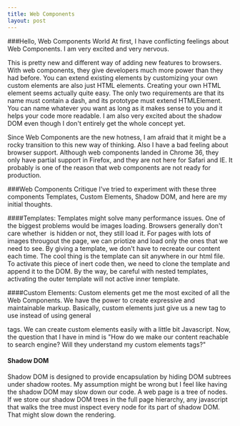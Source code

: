 ```yaml
---
title: Web Components
layout: post
---
```

###Hello, Web Components World
At first, I have conflicting feelings about Web Components. I am very excited and very nervous.

This is pretty new and different way of adding new features to browsers. With web components, they give developers much more power than they had before. You can extend existing elements by customizing your own custom elements are also just HTML elements. 
Creating your own HTML element seems actually quite easy. The only two requirements are that its name must contain a dash, and its prototype must extend HTMLElement. You can name whatever you want as long as it makes sense to you and it helps your code more readable. I am also very excited about the shadow DOM even though I don't entirely get the whole concept yet.

Since Web Components are the new hotness, I am afraid that it might be a rocky transition to this new way of thinking. Also I have a bad feeling about browser support. Although web components landed in Chrome 36, they only have partial support in Firefox, and they are not here for Safari and IE. It probably is one of the reason that web components are not ready for production.

###Web Components Critique
I've tried to experiment with these three components Templates, Custom Elements, Shadow DOM, and here are my initial thoughts.

####Templates: 
Templates might solve many performance issues. One of the biggest problems would be images loading. Browsers generally don't care whether <img> is hidden or not, they still load it. For pages with lots of images througout the page, we can priotize and load only the ones that we need to see. By giving a template, we don't have to recreate our content each time. The cool thing is the template can sit anywhere in our html file. To activate this piece of inert code then, we need to clone the template and append it to the DOM. By the way, be careful with nested templates, activating the outer template will not active inner template.


####Custom Elements:
Custom elements get me the most excited of all the Web Components. We have the power to create expressive and maintainable markup. Basically, custom elements just give us a new tag to use instead of using general <div> tags. We can create custom elements easily with a little bit Javascript. Now, the question that I have in mind is "How do we make our content reachable to search engine? Will they understand my custom elements tags?"

#### Shadow DOM
Shadow DOM is designed to provide encapsulation by hiding DOM subtrees under shadow rootes.
My assumption might be wrong but I feel like having the shadow DOM may slow down our code. A web page is a tree of nodes. If we store our shadow DOM trees in the full page hierarchy, any javascript that walks the tree must inspect every node for its part of shadow DOM. That might slow down the rendering. 

